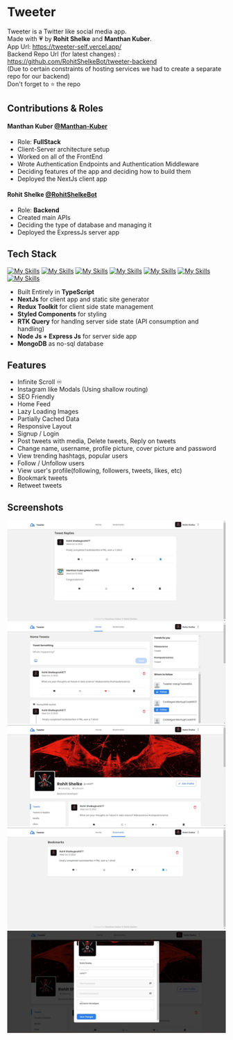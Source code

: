 # Tweeter

Tweeter is a Twitter like social media app. <br>
Made with 💗 by **Rohit Shelke** and **Manthan Kuber**. <br>
App Url: https://tweeter-self.vercel.app/ <br>
Backend Repo Url (for latest changes) : https://github.com/RohitShelkeBot/tweeter-backend <br>
(Due to certain constraints of hosting services we had to create a separate repo for our backend) <br>
Don't forget to ⭐ the repo 

## Contributions & Roles

#### Manthan Kuber [@Manthan-Kuber](https://www.github.com/RohitShelkeBot)
- Role: **FullStack**
- Client-Server architecture setup
- Worked on all of the FrontEnd
- Wrote Authentication Endpoints and Authentication Middleware
- Deciding features of the app and deciding how to build them
- Deployed the NextJs client app 

#### Rohit Shelke [@RohitShelkeBot](https://www.github.com/RohitShelkeBot)
- Role: **Backend**
- Created main APIs
- Deciding the type of database and managing it 
- Deployed the ExpressJs server app

## Tech Stack

[![My Skills](https://skillicons.dev/icons?i=ts)](https://www.typescriptlang.org/)
[![My Skills](https://skillicons.dev/icons?i=redux)](https://redux.js.org)
[![My Skills](https://skillicons.dev/icons?i=next)](https://nextjs.org/)
[![My Skills](https://skillicons.dev/icons?i=styledcomponents)](https://styled-components.com/)
[![My Skills](https://skillicons.dev/icons?i=nodejs)](https://nodejs.org)
[![My Skills](https://skillicons.dev/icons?i=express)](https://expressjs.com)
[![My Skills](https://skillicons.dev/icons?i=mongodb)](https://www.mongodb.com/)

- Built Entirely in **TypeScript**
- **NextJs** for client app and static site generator 
- **Redux Toolkit** for client side state management
- **Styled Components** for styling
- **RTK Query** for handlng server side state (API consumption and handling)
- **Node Js + Express Js** for server side app 
- **MongoDB** as no-sql database

## Features

- Infinite Scroll ♾️
- Instagram like Modals (Using shallow routing)
- SEO Friendly
- Home Feed
- Lazy Loading Images
- Partially Cached Data
- Responsive Layout
- Signup / Login
- Post tweets with media, Delete tweets, Reply on tweets
- Change name, username, profile picture, cover picture and password
- View trending hashtags, popular users
- Follow / Unfollow users
- View user's profile(following, followers, tweets, likes, etc)
- Bookmark tweets
- Retweet tweets

## Screenshots

![screenshot](IMG-20221012-WA0013.jpg)
![screenshot](IMG-20221012-WA0012.jpg)
![screenshot](IMG-20221012-WA0011.jpg)
![screenshot](IMG-20221012-WA0010.jpg)
![screenshot](IMG-20221012-WA0009.jpg)
